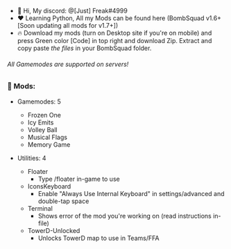 - 👋 Hi, My discord: @[Just] Freak#4999
- ❤️ Learning Python, All my Mods can be found here (BombSquad v1.6+ [Soon updating all mods for v1.7+])
- 🔥 Download my mods (turn on Desktop site if you're on mobile) and 
press Green color [Code] in top right and download Zip.
Extract and copy paste *the files* in your BombSquad folder.

###### All Gamemodes are supported on servers!

### 🎯 Mods:
* Gamemodes: 5
   * Frozen One
   * Icy Emits
   * Volley Ball
   * Musical Flags
   * Memory Game

* Utilities: 4
   * Floater
      * Type /floater in-game to use
   * IconsKeyboard
      * Enable "Always Use Internal Keyboard" in settings/advanced and double-tap space
   * Terminal
      * Shows error of the mod you're working on (read instructions in-file)
   * TowerD-Unlocked
      * Unlocks TowerD map to use in Teams/FFA
